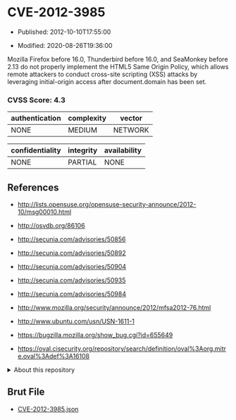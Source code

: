 # CVE-2012-3985

- Published: 2012-10-10T17:55:00

- Modified: 2020-08-26T19:36:00

Mozilla Firefox before 16.0, Thunderbird before 16.0, and SeaMonkey before 2.13 do not properly implement the HTML5 Same Origin Policy, which allows remote attackers to conduct cross-site scripting (XSS) attacks by leveraging initial-origin access after document.domain has been set.

### CVSS Score: **4.3**

| authentication | complexity | vector |
| --- | --- | --- |
| NONE | MEDIUM | NETWORK |

| confidentiality | integrity | availability |
| --- | --- | --- |
| NONE | PARTIAL | NONE |

## References

* http://lists.opensuse.org/opensuse-security-announce/2012-10/msg00010.html

* http://osvdb.org/86106

* http://secunia.com/advisories/50856

* http://secunia.com/advisories/50892

* http://secunia.com/advisories/50904

* http://secunia.com/advisories/50935

* http://secunia.com/advisories/50984

* http://www.mozilla.org/security/announce/2012/mfsa2012-76.html

* http://www.ubuntu.com/usn/USN-1611-1

* https://bugzilla.mozilla.org/show_bug.cgi?id=655649

* https://oval.cisecurity.org/repository/search/definition/oval%3Aorg.mitre.oval%3Adef%3A16108

<details>
<summary>About this repository</summary> 

  This repository is part of the project [Live Hack CVE](https://github.com/Live-Hack-CVE). Main website can be found [www.live-hack.org](https://www.live-hack.org) 
  
  Made by [Sn0wAlice](https://github.com/Sn0wAlice) for the people that care about security and need to have a feed of the latest CVEs. Hope you enjoy it, don't forget to star the repo and follow me on [Twitter](https://twitter.com/Sn0wAlice) and [Github](https://github.com/Sn0wAlice). And that is my [personnal website](https://www.alice-snow.me/)

  - [Home Page](https://github.com/Live-Hack-CVE)
  - [Framework](https://github.com/Live-Hack-CVE/cve-framework)
  - [CVE database](https://github.com/Live-Hack-CVE/full_database)
  - [Changelog](https://github.com/Live-Hack-CVE/Changelog)
</details>

## Brut File

* [CVE-2012-3985.json](https://raw.githubusercontent.com/Live-Hack-CVE/full_database/main/cves/2012/CVE-2012-3985.json)

